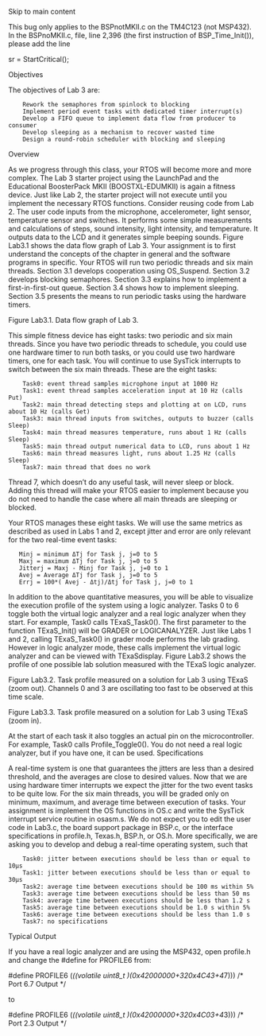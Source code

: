 
Skip to main content

This bug only applies to the BSPnotMKII.c on the TM4C123 (not MSP432). In the BSPnoMKII.c, file, line 2,396 (the first instruction of BSP_Time_Init()), please add the line

   sr = StartCritical();

Objectives

The objectives of Lab 3 are:

        Rework the semaphores from spinlock to blocking
        Implement period event tasks with dedicated timer interrupt(s)
        Develop a FIFO queue to implement data flow from producer to consumer
        Develop sleeping as a mechanism to recover wasted time
        Design a round-robin scheduler with blocking and sleeping

Overview

As we progress through this class, your RTOS will become more and more complex. The Lab 3 starter project using the LaunchPad and the Educational BoosterPack MKII (BOOSTXL-EDUMKII) is again a fitness device. Just like Lab 2, the starter project will not execute until you implement the necessary RTOS functions. Consider reusing code from Lab 2. The user code inputs from the microphone, accelerometer, light sensor, temperature sensor and switches. It performs some simple measurements and calculations of steps, sound intensity, light intensity, and temperature. It outputs data to the LCD and it generates simple beeping sounds. Figure Lab3.1 shows the data flow graph of Lab 3. Your assignment is to first understand the concepts of the chapter in general and the software programs in specific. Your RTOS will run two periodic threads and six main threads. Section 3.1 develops cooperation using OS_Suspend. Section 3.2 develops blocking semaphores. Section 3.3 explains how to implement a first-in-first-out queue. Section 3.4 shows how to implement sleeping. Section 3.5 presents the means to run periodic tasks using the hardware timers.

Figure Lab3.1. Data flow graph of Lab 3.

This simple fitness device has eight tasks: two periodic and six main threads. Since you have two periodic threads to schedule, you could use one hardware timer to run both tasks, or you could use two hardware timers, one for each task. You will continue to use SysTick interrupts to switch between the six main threads. These are the eight tasks:

        Task0: event thread samples microphone input at 1000 Hz
        Task1: event thread samples acceleration input at 10 Hz (calls Put)
        Task2: main thread detecting steps and plotting at on LCD, runs about 10 Hz (calls Get)
        Task3: main thread inputs from switches, outputs to buzzer (calls Sleep)
        Task4: main thread measures temperature, runs about 1 Hz (calls Sleep)
        Task5: main thread output numerical data to LCD, runs about 1 Hz
        Task6: main thread measures light, runs about 1.25 Hz (calls Sleep)
        Task7: main thread that does no work

Thread 7, which doesn’t do any useful task, will never sleep or block. Adding this thread will make your RTOS easier to implement because you do not need to handle the case where all main threads are sleeping or blocked.

Your RTOS manages these eight tasks. We will use the same metrics as described as used in Labs 1 and 2, except jitter and error are only relevant for the two real-time event tasks:

       Minj = minimum ΔTj for Task j, j=0 to 5
       Maxj = maximum ΔTj for Task j, j=0 to 5
       Jitterj = Maxj - Minj for Task j, j=0 to 1
       Avej = Average ΔTj for Task j, j=0 to 5
       Errj = 100*( Avej - Δtj)/Δtj for Task j, j=0 to 1

In addition to the above quantitative measures, you will be able to visualize the execution profile of the system using a logic analyzer. Tasks 0 to 6 toggle both the virtual logic analyzer and a real logic analyzer when they start. For example, Task0 calls TExaS_Task0(). The first parameter to the function TExaS_Init() will be GRADER or LOGICANALYZER. Just like Labs 1 and 2, calling TExaS_Task0() in grader mode performs the lab grading. However in logic analyzer mode, these calls implement the virtual logic analyzer and can be viewed with TExaSdisplay. Figure Lab3.2 shows the profile of one possible lab solution measured with the TExaS logic analyzer.

Figure Lab3.2. Task profile measured on a solution for Lab 3 using TExaS (zoom out). Channels 0 and 3 are oscillating too fast to be observed at this time scale.

Figure Lab3.3. Task profile measured on a solution for Lab 3 using TExaS (zoom in).

At the start of each task it also toggles an actual pin on the microcontroller. For example, Task0 calls Profile_Toggle0(). You do not need a real logic analyzer, but if you have one, it can be used.
Specifications

A real-time system is one that guarantees the jitters are less than a desired threshold, and the averages are close to desired values. Now that we are using hardware timer interrupts we expect the jitter for the two event tasks to be quite low. For the six main threads, you will be graded only on minimum, maximum, and average time between execution of tasks. Your assignment is implement the OS functions in OS.c and write the SysTick interrupt service routine in osasm.s. We do not expect you to edit the user code in Lab3.c, the board support package in BSP.c, or the interface specifications in profile.h, Texas.h, BSP.h, or OS.h. More specifically, we are asking you to develop and debug a real-time operating system, such that

        Task0: jitter between executions should be less than or equal to 10µs
        Task1: jitter between executions should be less than or equal to 30µs
        Task2: average time between executions should be 100 ms within 5%
        Task3: average time between executions should be less than 50 ms
        Task4: average time between executions should be less than 1.2 s
        Task5: average time between executions should be 1.0 s within 5%
        Task6: average time between executions should be less than 1.0 s
        Task7: no specifications

Typical Output

If you have a real logic analyzer and are using the MSP432, open profile.h and change the #define for PROFILE6 from:

#define PROFILE6 (*((volatile uint8_t *)(0x42000000+32*0x4C43+4*7))) /* Port 6.7 Output */

to

#define PROFILE6 (*((volatile uint8_t *)(0x42000000+32*0x4C03+4*3))) /* Port 2.3 Output */
